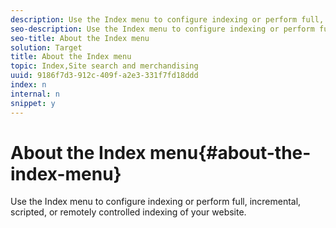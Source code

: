 ```yaml
---
description: Use the Index menu to configure indexing or perform full, incremental, scripted, or remotely controlled indexing of your website.
seo-description: Use the Index menu to configure indexing or perform full, incremental, scripted, or remotely controlled indexing of your website.
seo-title: About the Index menu
solution: Target
title: About the Index menu
topic: Index,Site search and merchandising
uuid: 9186f7d3-912c-409f-a2e3-331f7fd18ddd
index: n
internal: n
snippet: y
---
```


# About the Index menu{#about-the-index-menu}

Use the Index menu to configure indexing or perform full, incremental, scripted, or remotely controlled indexing of your website.

